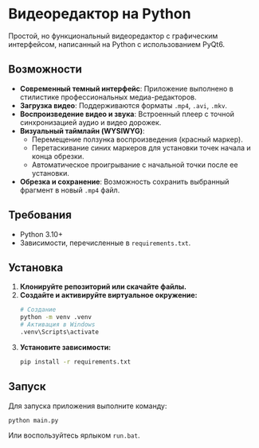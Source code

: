 # Видеоредактор на Python

Простой, но функциональный видеоредактор с графическим интерфейсом, написанный на Python с использованием PyQt6.

## Возможности

- **Современный темный интерфейс**: Приложение выполнено в стилистике профессиональных медиа-редакторов.
- **Загрузка видео**: Поддерживаются форматы `.mp4`, `.avi`, `.mkv`.
- **Воспроизведение видео и звука**: Встроенный плеер с точной синхронизацией аудио и видео дорожек.
- **Визуальный таймлайн (WYSIWYG)**:
  - Перемещение ползунка воспроизведения (красный маркер).
  - Перетаскивание синих маркеров для установки точек начала и конца обрезки.
  - Автоматическое проигрывание с начальной точки после ее установки.
- **Обрезка и сохранение**: Возможность сохранить выбранный фрагмент в новый `.mp4` файл.

## Требования

- Python 3.10+
- Зависимости, перечисленные в `requirements.txt`.

## Установка

1.  **Клонируйте репозиторий или скачайте файлы.**
2.  **Создайте и активируйте виртуальное окружение:**
    ```bash
    # Создание
    python -m venv .venv
    # Активация в Windows
    .venv\Scripts\activate
    ```
3.  **Установите зависимости:**
    ```bash
    pip install -r requirements.txt
    ```

## Запуск

Для запуска приложения выполните команду:
```bash
python main.py
```
Или воспользуйтесь ярлыком `run.bat`.
